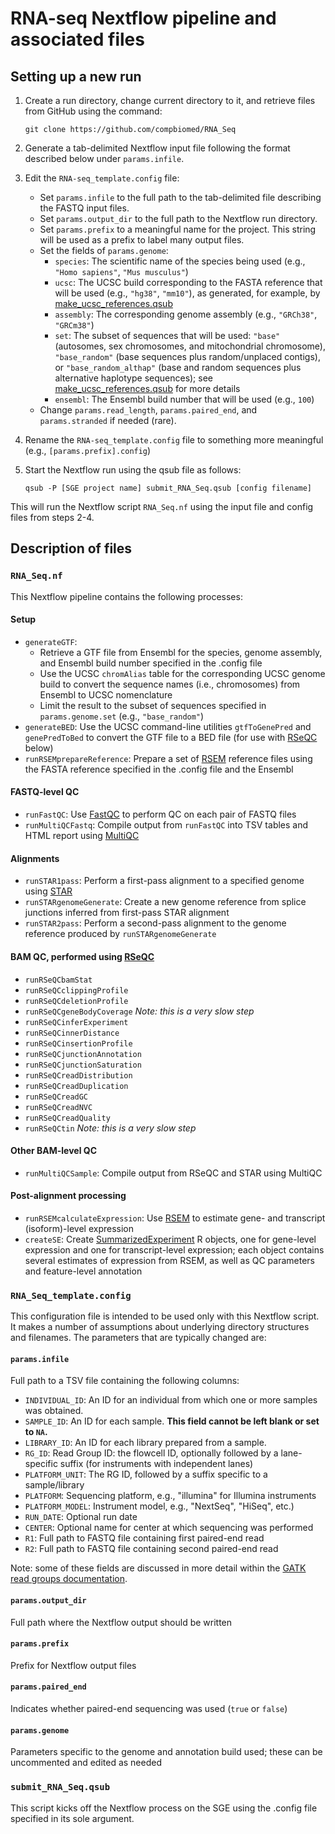 # RNA-seq Nextflow pipeline and associated files

## Setting up a new run

1. Create a run directory, change current directory to it, and retrieve files from GitHub using the command:

   `git clone https://github.com/compbiomed/RNA_Seq`

2. Generate a tab-delimited Nextflow input file following the format described below under `params.infile`.

3. Edit the `RNA-seq_template.config` file:
   - Set `params.infile` to the full path to the tab-delimited file describing the FASTQ input files.
   - Set `params.output_dir` to the full path to the Nextflow run directory.
   - Set `params.prefix` to a meaningful name for the project.  This string will be used as a prefix to label many output files.
   - Set the fields of `params.genome`:
      - `species`: The scientific name of the species being used (e.g., `"Homo sapiens"`, `"Mus musculus"`)
      - `ucsc`: The UCSC build corresponding to the FASTA reference that will be used (e.g., `"hg38"`, `"mm10"`), as generated, for example, by [make_ucsc_references.qsub](https://github.com/compbiomed/genome-reference-scripts/blob/master/make_ucsc_references.qsub)
      - `assembly`: The corresponding genome assembly (e.g., `"GRCh38"`, `"GRCm38"`)
      - `set`: The subset of sequences that will be used: `"base"` (autosomes, sex chromosomes, and mitochondrial chromosome), `"base_random"` (base sequences plus random/unplaced contigs), or `"base_random_althap"` (base and random sequences plus alternative haplotype sequences); see [make_ucsc_references.qsub](https://github.com/compbiomed/genome-reference-scripts/blob/master/make_ucsc_references.qsub) for more details
      - `ensembl`: The Ensembl build number that will be used (e.g., `100`)
   - Change `params.read_length`, `params.paired_end`, and `params.stranded` if needed (rare).

4. Rename the `RNA-seq_template.config` file to something more meaningful (e.g., `[params.prefix].config`)

5. Start the Nextflow run using the qsub file as follows:

   `qsub -P [SGE project name] submit_RNA_Seq.qsub [config filename]`

This will run the Nextflow script `RNA_Seq.nf` using the input file and config files from steps 2-4.

## Description of files

### `RNA_Seq.nf`
This Nextflow pipeline contains the following processes:
#### Setup
- `generateGTF`:
   - Retrieve a GTF file from Ensembl for the species, genome assembly, and Ensembl build number specified in the .config file
   - Use the UCSC `chromAlias` table for the corresponding UCSC genome build to convert the sequence names (i.e., chromosomes) from Ensembl to UCSC nomenclature
   - Limit the result to the subset of sequences specified in `params.genome.set` (e.g., `"base_random"`)
- `generateBED`: Use the UCSC command-line utilities `gtfToGenePred` and `genePredToBed` to convert the GTF file to a BED file (for use with [RSeQC](http://rseqc.sourceforge.net) below)
- `runRSEMprepareReference`: Prepare a set of [RSEM](https://deweylab.github.io/RSEM/) reference files using the FASTA reference specified in the .config file and the Ensembl
#### FASTQ-level QC
- `runFastQC`: Use [FastQC](https://www.bioinformatics.babraham.ac.uk/projects/fastqc/) to perform QC on each pair of FASTQ files
- `runMultiQCFastq`: Compile output from `runFastQC` into TSV tables and HTML report using [MultiQC](https://multiqc.info/)
#### Alignments
- `runSTAR1pass`: Perform a first-pass alignment to a specified genome using [STAR](https://github.com/alexdobin/STAR)
- `runSTARgenomeGenerate`: Create a new genome reference from splice junctions inferred from first-pass STAR alignment
- `runSTAR2pass`: Perform a second-pass alignment to the genome reference produced by `runSTARgenomeGenerate`
#### BAM QC, performed using [RSeQC](http://rseqc.sourceforge.net)
- `runRSeQCbamStat`
- `runRSeQCclippingProfile`
- `runRSeQCdeletionProfile`
- `runRSeQCgeneBodyCoverage` *Note: this is a very slow step*
- `runRSeQCinferExperiment`
- `runRSeQCinnerDistance`
- `runRSeQCinsertionProfile`
- `runRSeQCjunctionAnnotation`
- `runRSeQCjunctionSaturation`
- `runRSeQCreadDistribution`
- `runRSeQCreadDuplication`
- `runRSeQCreadGC`
- `runRSeQCreadNVC`
- `runRSeQCreadQuality`
- `runRSeQCtin` *Note: this is a very slow step*
#### Other BAM-level QC
- `runMultiQCSample`: Compile output from RSeQC and STAR using MultiQC
#### Post-alignment processing
- `runRSEMcalculateExpression`: Use [RSEM](https://deweylab.github.io/RSEM/) to estimate gene- and transcript (isoform)-level expression
- `createSE`: Create [SummarizedExperiment](https://bioconductor.org/packages/release/bioc/html/SummarizedExperiment.html) R objects, one for gene-level expression and one for transcript-level expression; each object contains several estimates of expression from RSEM, as well as QC parameters and feature-level annotation

### `RNA_Seq_template.config`
This configuration file is intended to be used only with this Nextflow script.  It makes a number of assumptions about underlying directory structures and filenames.
The parameters that are typically changed are:

#### `params.infile`
Full path to a TSV file containing the following columns:
- `INDIVIDUAL_ID`: An ID for an individual from which one or more samples was obtained.
- `SAMPLE_ID`: An ID for each sample.  **This field cannot be left blank or set to `NA`.**
- `LIBRARY_ID`: An ID for each library prepared from a sample.
- `RG_ID`: Read Group ID: the flowcell ID, optionally followed by a lane-specific suffix (for instruments with independent lanes)
- `PLATFORM_UNIT`: The RG ID, followed by a suffix specific to a sample/library
- `PLATFORM`: Sequencing platform, e.g., "illumina" for Illumina instruments
- `PLATFORM_MODEL`: Instrument model, e.g., "NextSeq", "HiSeq", etc.)
- `RUN_DATE`: Optional run date
- `CENTER`: Optional name for center at which sequencing was performed
- `R1`: Full path to FASTQ file containing first paired-end read
- `R2`: Full path to FASTQ file containing second paired-end read

Note: some of these fields are discussed in more detail within the [GATK read groups documentation](https://software.broadinstitute.org/gatk/documentation/article.php?id=6472).

#### `params.output_dir`
Full path where the Nextflow output should be written

#### `params.prefix`
Prefix for Nextflow output files

#### `params.paired_end`
Indicates whether paired-end sequencing was used (`true` or `false`)

#### `params.genome`
Parameters specific to the genome and annotation build used; these can be uncommented and edited as needed

### `submit_RNA_Seq.qsub`
This script kicks off the Nextflow process on the SGE using the .config file specified in its sole argument.

